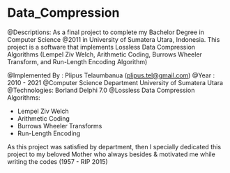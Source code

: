 # Data_Compression
@Descriptions:
As a final project to complete my Bachelor Degree in Computer Science @2011 in University of Sumatera Utara, Indonesia. This project is a software that implements Lossless Data Compression Algorithms (Lempel Ziv Welch, Arithmetic Coding, Burrows Wheeler Transform, and Run-Length Encoding Algorithm)

@Implemented By : Plipus Telaumbanua (plipus.tel@gmail.com)
@Year : 2010 - 2021 @Computer Science Department University of Sumatera Utara
@Technologies: Borland Delphi 7.0
@Lossless Data Compression Algorithms:
- Lempel Ziv Welch
- Arithmetic Coding
- Burrows Wheeler Transforms
- Run-Length Encoding

As this project was satisfied by department, then I specially dedicated this project to my beloved Mother who always besides & motivated me while writing the codes (1957 - RIP 2015)
